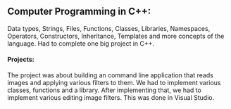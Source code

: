 ## Computer Programming in C++: 
Data types, Strings, Files, Functions, Classes, Libraries, Namespaces, Operators, Constructors, Inheritance, Templates and more concepts of the language. Had to complete one big project in C++. 
#### Projects:
The project was about building an command line application that reads images and applying various filters to them. We had to implement various classes, functions and a library. After implementing that, we had to implement various editing image filters. This was done in Visual Studio.
